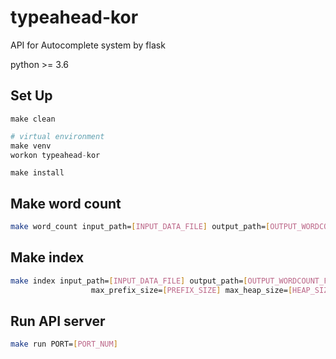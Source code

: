 # typeahead-kor

API for Autocomplete system by flask

python >= 3.6

## Set Up
~~~
make clean
~~~
~~~python
# virtual environment
make venv
workon typeahead-kor
~~~
~~~
make install
~~~

## Make word count
~~~sh
make word_count input_path=[INPUT_DATA_FILE] output_path=[OUTPUT_WORDCOUNT_FILE]
~~~

## Make index
~~~sh
make index input_path=[INPUT_DATA_FILE] output_path=[OUTPUT_WORDCOUNT_FILE] \
                  max_prefix_size=[PREFIX_SIZE] max_heap_size=[HEAP_SIZE]
~~~

## Run API server
~~~sh
make run PORT=[PORT_NUM]
~~~
